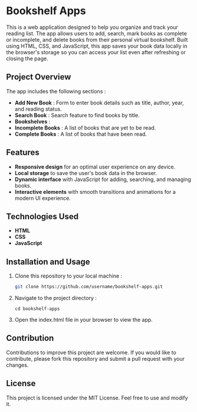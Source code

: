 # Bookshelf Apps
This is a web application designed to help you organize and track your reading list. The app allows users to add, search, mark books as complete or incomplete, and delete books from their personal virtual bookshelf. Built using HTML, CSS, and JavaScript, this app saves your book data locally in the browser's storage so you can access your list even after refreshing or closing the page.

## Project Overview
The app includes the following sections :
- **Add New Book** : Form to enter book details such as title, author, year, and reading status.
- **Search Book** : Search feature to find books by title.
- **Bookshelves** :
- **Incomplete Books** : A list of books that are yet to be read.
- **Complete Books** : A list of books that have been read.

## Features
- **Responsive design** for an optimal user experience on any device.
- **Local storage** to save the user's book data in the browser.
- **Dynamic interface** with JavaScript for adding, searching, and managing books.
- **Interactive elements** with smooth transitions and animations for a modern UI experience.

## Technologies Used
- **HTML**
- **CSS**
- **JavaScript**

## Installation and Usage
1. Clone this repository to your local machine :
   ```bash
   git clone https://github.com/username/bookshelf-apps.git
2. Navigate to the project directory :
   ```
   cd bookshelf-apps
3. Open the index.html file in your browser to view the app.

## Contribution
Contributions to improve this project are welcome. If you would like to contribute, please fork this repository and submit a pull request with your changes.

## License
This project is licensed under the MIT License. Feel free to use and modify it.
